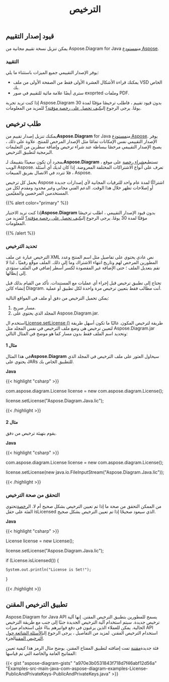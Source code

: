 ﻿---
title: الترخيص
type: docs
weight: 60
url: /ar/java/licensing/
---
## **قيود إصدار التقييم**
 يمكن تنزيل نسخة تقييم مجانية من Aspose.Diagram for Java من[مستودع Aspose](https://repository.aspose.com/webapp/#/artifacts/browse/tree/General/repo/com/aspose/aspose-diagram).
### **التقييد**
يوفر الإصدار التقييمي جميع الميزات باستثناء ما يلي:

- يمكنك قراءة الأشكال العشرة الأولى فقط من الصفحة الأولى من ملف VSD الخاص بك.
- سترى أيضًا علامة مائية للتقييم في صور exoprted وملفات PDF.

 إذا كنت تريد تجربة Aspose.Diagram بدون قيود تقييم ، فاطلب ترخيصًا مؤقتًا لمدة 30 يومًا. يرجى الرجوع إلى[كيف تحصل على رخصة مؤقتة؟](https://purchase.aspose.com/temporary-license) للمزيد من المعلومات.
## **طلب ترخيص**
 يمكنك تنزيل إصدار تقييم من**Aspose.Diagram** for Java من[مستودع Aspose](https://repository.aspose.com/webapp/#/artifacts/browse/tree/General/repo/com/aspose/aspose-diagram). يوفر الإصدار التقييمي نفس الإمكانات تمامًا مثل الإصدار المرخص للمنتج. علاوة على ذلك ، يصبح الإصدار التقييمي مرخصًا ببساطة عند شراء ترخيص وإضافة سطرين من التعليمات البرمجية لتطبيق الترخيص.

 بمجرد أن تكون سعيدًا بتقييمك لـ**Aspose.Diagram** ، تستطيع[شراء رخصة](https://purchase.aspose.com/buy) على موقع الويب Aspose. تعرف على أنواع الاشتراكات المختلفة المعروضة. إذا كان لديك أي أسئلة ، فلا تتردد في الاتصال بفريق المبيعات Aspose.

يحمل كل ترخيص Aspose اشتراكًا لمدة عام واحد للترقيات المجانية لأي إصدارات جديدة أو إصلاحات تظهر خلال هذا الوقت. الدعم الفني مجاني وغير محدود ومقدم لكل من المستخدمين المرخصين والمقيّمين.

{{% alert color="primary" %}} 

 إذا كنت تريد الاختبار**Aspose.Diagram** بدون قيود الإصدار التقييمي ، اطلب ترخيصًا مؤقتًا لمدة 30 يومًا. يرجى الرجوع إلى[كيف تحصل على رخصة مؤقتة؟](https://purchase.aspose.com/temporary-license) للمزيد من المعلومات.

{{% /alert %}} 
### **تحديد الترخيص**
الترخيص عبارة عن ملف XML نص عادي يحتوي على تفاصيل مثل اسم المنتج وعدد المطورين المرخص لهم وتاريخ انتهاء الاشتراك وما إلى ذلك. الملف موقّع رقميًا ، لذا لا تقم بتعديل الملف ؛ حتى الإضافة غير المقصودة لكسر أسطر إضافي في الملف ستؤدي إلى إبطالها.

تحتاج إلى تطبيق ترخيص قبل إجراء أي عمليات مع المستندات. تأكد من القيام بذلك قبل إنشاء كائن Diagram. أنت مطالب فقط بتعيين ترخيص مرة واحدة لكل تطبيق أو عملية.

يمكن تحميل الترخيص من دفق أو ملف في المواقع التالية:

1. مسار صريح.
1. المجلد الذي يحتوي على Aspose.Diagram.jar.

 استخدم ال[License.setLicense ()](https://reference.aspose.com/diagram/java/com.aspose.diagram/License) طريقة لترخيص المكون. غالبًا ما تكون أسهل طريقة لتعيين ترخيص هي وضع ملف الترخيص في نفس المجلد مثل Aspose.Diagram.jar وتحديد اسم الملف فقط بدون مسار كما هو موضح في المثال التالي:
#### **مثال 1**
 في هذا المثال**Aspose.Diagram** سيحاول العثور على ملف الترخيص في المجلد الذي يحتوي على JARs للتطبيق الخاص بك.

**Java**

{{< highlight "csharp" >}}

 com.aspose.diagram.License license = new com.aspose.diagram.License();

license.setLicense("Aspose.Diagram.Java.lic");

{{< /highlight >}}
#### **مثال 2**
يقوم بتهيئة ترخيص من دفق.

**Java**

{{< highlight "csharp" >}}

 com.aspose.diagram.License license = new com.aspose.diagram.License();

license.setLicense(new java.io.FileInputStream("Aspose.Diagram.Java.lic"));

{{< /highlight >}}
### **التحقق من صحة الترخيص**
 من الممكن التحقق من صحة ما إذا تم تعيين الترخيص بشكل صحيح أم لا. ال[رخصة](https://reference.aspose.com/diagram/java/com.aspose.diagram/License)تحتوي الفئة على حقل isLicensed الذي سيعود صحيحًا إذا تم تعيين الترخيص بشكل صحيح.

**Java**

{{< highlight "csharp" >}}

 License license = new License();

license.setLicense("Aspose.Diagram.Java.lic");

if (License.isLicensed()) {

    System.out.println("License is Set!");

}

{{< /highlight >}}
## **تطبيق الترخيص المقنن**
Aspose.Diagram for Java API يسمح للمطورين بتطبيق الترخيص المقنن. إنها آلية ترخيص جديدة. سيتم استخدام آلية الترخيص الجديدة جنبًا إلى جنب مع طريقة الترخيص الحالية. يمكن للعملاء الذين يرغبون في دفع فواتيرهم بناءً على استخدام ميزات API استخدام الترخيص المقنن. لمزيد من التفاصيل ، يرجى الرجوع إلى[الأسئلة الشائعة حول الترخيص المقنن](https://purchase.aspose.com/faqs/licensing/metered)الجزء.

فئة جديدة[مقننة](https://reference.aspose.com/diagram/java/com.aspose.diagram/Metered) تمت إضافته لتطبيق المفتاح المقنن. يوضح مثال الرمز هذا كيفية تعيين المفاتيح العامة والخاصة التي تم قياسها:

{{< gist "aspose-diagram-gists" "a970e3b0531843f718d7f46abf12d56a" "Examples-src-main-java-com-aspose-diagram-examples-License-PublicAndPrivateKeys-PublicAndPrivateKeys.java" >}}
